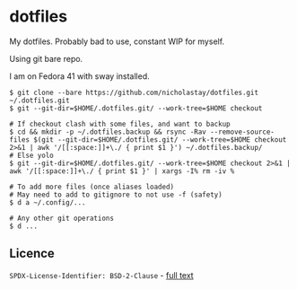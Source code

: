 # dotfiles

My dotfiles. Probably bad to use, constant WIP for myself.

Using git bare repo.

I am on Fedora 41 with sway installed.

```
$ git clone --bare https://github.com/nicholastay/dotfiles.git ~/.dotfiles.git
$ git --git-dir=$HOME/.dotfiles.git/ --work-tree=$HOME checkout

# If checkout clash with some files, and want to backup
$ cd && mkdir -p ~/.dotfiles.backup && rsync -Rav --remove-source-files $(git --git-dir=$HOME/.dotfiles.git/ --work-tree=$HOME checkout 2>&1 | awk '/[[:space:]]+\./ { print $1 }') ~/.dotfiles.backup/
# Else yolo
$ git --git-dir=$HOME/.dotfiles.git/ --work-tree=$HOME checkout 2>&1 | awk '/[[:space:]]+\./ { print $1 }' | xargs -I% rm -iv %

# To add more files (once aliases loaded)
# May need to add to gitignore to not use -f (safety)
$ d a ~/.config/...

# Any other git operations
$ d ...
```

## Licence

`SPDX-License-Identifier: BSD-2-Clause` - [full text](.local/ntay/LICENCE)
